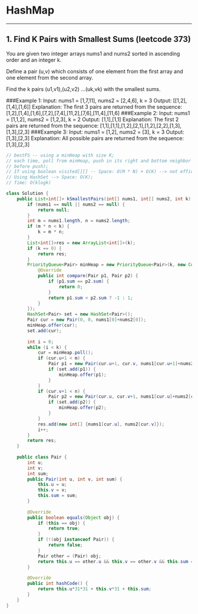 # HashMap
---

## 1. Find K Pairs with Smallest Sums (leetcode 373)
You are given two integer arrays nums1 and nums2 sorted in ascending order and an integer k.

Define a pair (u,v) which consists of one element from the first array and one element from the second array.

Find the k pairs (u1,v1),(u2,v2) ...(uk,vk) with the smallest sums.

###Example 1:
Input: nums1 = [1,7,11], nums2 = [2,4,6], k = 3
Output: [[1,2],[1,4],[1,6]] 
Explanation: The first 3 pairs are returned from the sequence: 
             [1,2],[1,4],[1,6],[7,2],[7,4],[11,2],[7,6],[11,4],[11,6]
###Example 2:
Input: nums1 = [1,1,2], nums2 = [1,2,3], k = 2
Output: [1,1],[1,1]
Explanation: The first 2 pairs are returned from the sequence: 
             [1,1],[1,1],[1,2],[2,1],[1,2],[2,2],[1,3],[1,3],[2,3]
###Example 3:
Input: nums1 = [1,2], nums2 = [3], k = 3
Output: [1,3],[2,3]
Explanation: All possible pairs are returned from the sequence: [1,3],[2,3]

```java
// bestFS -- using a minHeap with size K;
// each time, poll from minHeap, push in its right and bottom neighbor (check if already visitd
// before push);
// If using boolean visited[][] -- Space: O(M * N) + O(K) --> not efficient if M*N >> k;
// Using HashSet --> Space: O(K);
// Time: O(klogk)

class Solution {
    public List<int[]> kSmallestPairs(int[] nums1, int[] nums2, int k) {
        if (nums1 == null || nums2 == null) {
            return null;
        }
        int m = nums1.length, n = nums2.length;
        if (m * n < k) {
            k = m * n;
        }
        List<int[]>res = new ArrayList<int[]>(k);
        if (k == 0) {
            return res;
        }
        PriorityQueue<Pair> minHeap = new PriorityQueue<Pair>(k, new Comparator<Pair>() {
            @Override
            public int compare(Pair p1, Pair p2) {
                if (p1.sum == p2.sum) {
                    return 0;
                }
                return p1.sum < p2.sum ? -1 : 1;
            }
        });
        HashSet<Pair> set = new HashSet<Pair>();
        Pair cur = new Pair(0, 0, nums1[0]+nums2[0]);
        minHeap.offer(cur);
        set.add(cur);
        
        int i = 0;
        while (i < k) {
            cur = minHeap.poll();
            if (cur.u+1 < m) {
                Pair p1 = new Pair(cur.u+1, cur.v, nums1[cur.u+1]+nums2[cur.v]);
                if (set.add(p1)) {
                    minHeap.offer(p1);
                }
            }
            if (cur.v+1 < n) {
                Pair p2 = new Pair(cur.u, cur.v+1, nums1[cur.u]+nums2[cur.v+1]);
                if (set.add(p2)) {
                    minHeap.offer(p2);
                }
            }
            res.add(new int[] {nums1[cur.u], nums2[cur.v]});
            i++;
        }
        return res;
    }
    
    public class Pair {
        int u;
        int v;
        int sum;
        public Pair(int u, int v, int sum) {
            this.u = u;
            this.v = v;
            this.sum = sum;
        }
        
        @Override
        public boolean equals(Object obj) {
            if (this == obj) {
                return true;
            }
            if (!(obj instanceof Pair)) {
                return false;
            }
            Pair other = (Pair) obj;
            return this.u == other.u && this.v == other.v && this.sum == other.sum;
        }
        
        @Override
        public int hashCode() {
            return this.u*31*31 + this.v*31 + this.sum;
        }
    }
}
```